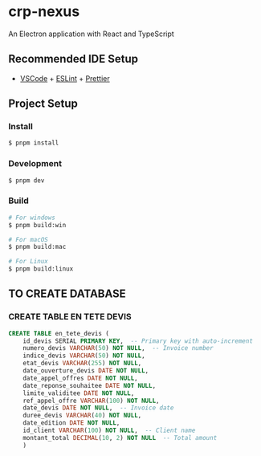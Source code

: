 # crp-nexus

An Electron application with React and TypeScript

## Recommended IDE Setup

- [VSCode](https://code.visualstudio.com/) + [ESLint](https://marketplace.visualstudio.com/items?itemName=dbaeumer.vscode-eslint) + [Prettier](https://marketplace.visualstudio.com/items?itemName=esbenp.prettier-vscode)

## Project Setup

### Install

```bash
$ pnpm install
```

### Development

```bash
$ pnpm dev
```

### Build

```bash
# For windows
$ pnpm build:win

# For macOS
$ pnpm build:mac

# For Linux
$ pnpm build:linux
```
## TO CREATE DATABASE

### CREATE TABLE EN TETE DEVIS 
```sql
CREATE TABLE en_tete_devis (
    id_devis SERIAL PRIMARY KEY,  -- Primary key with auto-increment
    numero_devis VARCHAR(50) NOT NULL,  -- Invoice number
	indice_devis VARCHAR(50) NOT NULL,
	etat_devis VARCHAR(255) NOT NULL,
	date_ouverture_devis DATE NOT NULL,
	date_appel_offres DATE NOT NULL,
	date_reponse_souhaitee DATE NOT NULL,
	limite_validitee DATE NOT NULL,
	ref_appel_offre VARCHAR(100) NOT NULL,
    date_devis DATE NOT NULL,  -- Invoice date
	duree_devis VARCHAR(40) NOT NULL,
	date_edition DATE NOT NULL,
    id_client VARCHAR(100) NOT NULL,  -- Client name
    montant_total DECIMAL(10, 2) NOT NULL  -- Total amount
	)
```